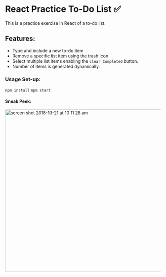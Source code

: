 # React Practice To-Do List :white_check_mark:

This is a practice exercise in React of a to-do list. 

## Features: 
- Type and include a new to-do item
- Remove a specific list item using the trash icon
- Select multiple list items enabling the `clear Completed` button. 
- Number of items is generated dynamically. 

### Usage Set-up: 
`npm install` 
`npm start` 

#### Sneak Peek:
<img width="525" alt="screen shot 2018-10-21 at 10 11 28 am" src="https://user-images.githubusercontent.com/40447526/47269961-be652b00-d519-11e8-9862-c68a5e27de1e.png">


